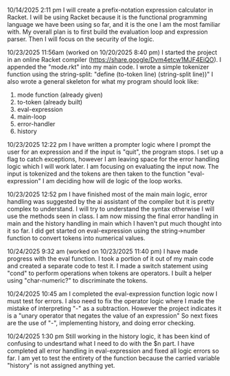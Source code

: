10/14/2025 2:11 pm
I will create a prefix-notation expression calculator in Racket. 
I will be using Racket because it is the functional programming language we have been using so far, and it is the one I am the most familiar with.
My overall plan is to first build the evaluation loop and expression parser. 
Then I will focus on the security of the logic.

10/23/2025 11:56am (worked on 10/20/2025 8:40 pm)
I started the project in an online Racket compiler (https://share.google/Dvm4etcw1MJF4EiQO).
I appended the "mode.rkt" into my main code.
I wrote a simple tokenizer function using the string-split:
"define (to-token line) (string-split line))"
I also wrote a general skeleton for what my program should look like:
1. mode function (already given)
2. to-token (already built)
3. eval-expression
4. main-loop
5. error-handler
6. history

10/23/2025 12:22 pm
I have written a prompter logic where I prompt the user for an expression and if the input is "quit", the program stops.
I set up a flag to catch exceptions, however I am leaving space for the error handling logic which I will work later.
I am focusing on evaluating the input now. The input is tokenized and the tokens are then taken to the function "eval-expression"
I am deciding how will de logic of the loop works.

10/23/2025 12:52 pm
I have finished most of the main main logic, error handling was suggested by the ai assistant of the compiler but it is pretty complex to understand.
I will try to understand the syntax otherwise I will use the methods seen in class.
I am now missing the final error handling in main and the history handling in main which I haven't put much thought into it so far.
I did get started on eval-expression using the string->number function to convert tokens into numerical values.

10/24/2025 9:32 am (worked on 10/23/2025 11:40 pm)
I have made progress with the eval function. I took a portion of it out of my main code and created a separate code to test it.
I made a switch statement using "cond" to perform operations when tokens are operators. 
I built a helper using "char-numeric?" to discriminate the tokens.

10/24/2025 10:45 am 
I completed the eval-expression function logic now I must test for errors.
I also need to fix the operator logic where I made the mistake of interpreting "-" as a subtraction.
However the project indicates it is a "unary operator that negates the value of an expression"
So next fixes are the use of "-", implementing history, and doing error checking.

10/24/2025 1:30 pm
Still working in the history logic, it has been kind of confusing to undesrtand what I need to do with the $n part.
I have completed all error handling in eval-expression and fixed all logic errors so far. 
I am yet to test the entirety of the function because the carried variable "history" is not assigned anything yet.
